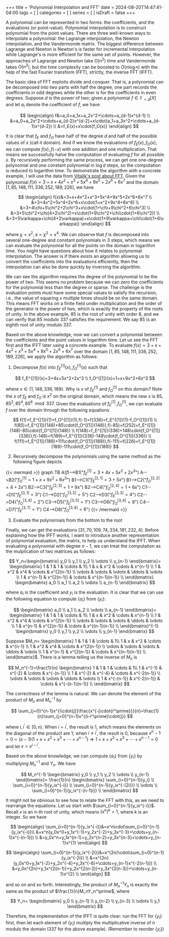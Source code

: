 +++
title = 'Polynomial Interpolation and FFT'
date = 2024-08-20T14:47:41-04:00
tags = [
]
categories = [
]
series = [
]
isDraft = false
+++

A polynomial can be represented in two forms: the coefficients, and the evaluations (or point-value). Polynomial interpolation is to construct polynomial from the point values. There are three well-known ways to interpolate a polynomial: the Lagrange interpolation, the Newton interpolation, and the Vandermonde matrix. The biggest difference between Lagrange and Newton is Newton's is faster for incremental interpolation while Lagrange's is more efficient for the same set of points. However, the approaches of Lagrange and Newton take $O(n^2)$ time and Vandermonde takes $O(n^3)$, but the time complexity can be boosted to $O(n\log{n})$ with the help of the fast Fourier transform (FFT), strictly, the inverse FFT (IFFT).

The basic idea of FFT exploits divide and conquer. That is, a polynomial can be decomposed into two parts with half the degree, one part records the coefficients in odd degrees while the other is for the coefficients in even degrees. Suppose $d$ is the power of two; given a polynomial $f\in\mathbb{F}_{\lt{d}}[X]$ and let $a_i$ denote the coefficient of $f$, we have

$$
\begin{align}
f&=a_0+a_1x+a_2x^2+\cdots+a_{d-1}x^{d-1} \\
&=a_0+a_2x^2+\cdots+a_{d-2}x^{d-2}+x\cdot(a_1+a_3x^2+\cdots+a_{d-1}x^{d-2}) \\
&=f_E(x)+x\cdot{f_O(x)}
\end{align}
$$

It is clear that $f_E$ and $f_O$ have half of the degree $d$ and half of the possible values of $x$ (call it domain). And if we know the evaluations of $f_E(x),f_O(x)$, we can compute $f(x),f(-x)$ with one addition and one multiplication. That means we successfully halve the computation of evaluating $f$ for all possible $x$. By recursively performing the same process, we can get one one-degree polynomial and one constant polynomial in $\log{d}$ steps, so the computation is reduced to logarithm time. To demonstrate the algorithm with a concrete example, I will use the data from [Vitalik's post about FFT](https://web.archive.org/web/20231102070604/https://vitalik.ca/general/2019/05/12/fft.html). Given the polynomial $f(x)=3+x+4x^2+x^3+5x^4+9x^5+2x^6+6x^7$ and the domain $[1,85,148,111,336,252,189,226]$, we have

$$
\begin{align}
f(x)&=3+x+4x^2+x^3+5x^4+9x^5+2x^6+6x^7 \\
&=3+4x^2+5x^4+2x^6+x\cdot(1+x^2+9x^4+6x^6) \\
&=3+4\chi+5\chi^2+2\chi^3+x\cdot(1+\chi+9\chi^2+6\chi^3) \\
&=3+5\chi^2+\chi(4+2\chi^2)+x\cdot(1+9\chi^2+\chi\cdot(1+6\chi^2)) \\
&=3+5\varkappa+\chi(4+2\varkappa)+x\cdot(1+9\varkappa+\chi\cdot(1+6\varkappa))
\end{align}
$$

where $\chi=x^2,\varkappa=\chi^2=x^4$. We can observe that $f$ is decomposed into several one-degree and constant polynomials in 3 steps, which means we can evaluate the polynomial for all the points on the domain in logarithm time. You might have questions about how it relates to polynomial interpolation. The answer is if there exists an algorithm allowing us to convert the coefficients into the evaluations efficiently, then the interpolation can also be done quickly by inversing the algorithm. 

We can see the algorithm requires the degree of the polynomial to be the power of two. This seems no problem because we can zero the coefficients for the polynomial less than the degree or sparse. The challenge is the evaluation points must have some special values to satisfy the recursion, i.e., the value of squaring $x$ multiple times should be on the same domain. This means FFT works on a finite field under multiplication and the order of the generator is the power of two, which is exactly the property of the roots of unity. In the above example, $85$ is the root of unity with order $8$, and we can verify that $85$ modulo $337$ satisfies the requirement. We say $85$ is an eighth root of unity modulo $337$.

Based on the above knowledge, now we can convert a polynomial between the coefficients and the point values in logarithm time. Let us see the FFT first and the IFFT later using a concrete example. To evaluate $f(x)=3+x+4x^2+x^3+5x^4+9x^5+2x^6+6x^7$ over the domain $[1,85,148,111,336,252,189,226]$, we apply the algorithm as follows:

1. Decompose $f(x)$ into $f_E^{[1]}(x),f_O^{[1]}(x)$ such that

$$
f_E^{[1]}(x)=3+4x+5x^2+2x^3 \\
f_O^{[1]}(x)=1+x+9x^2+6x^3
$$

where $x\in\{1,148,336,189\}$. Why is $x$ of $f_E^{[1]}$ and $f_O^{[1]}$ on this domain? Note the $x$ of $f_E$ and $f_O$ is $x^2$ on the original domain, which means the new $x$ is $85,85^2,85^4,85^6\mod{337}$. Given the evaluations of $f_E^{[1]},f_O^{[1]}$, we can evaluate $f$ over the domain through the following equations

$$
f(1)=f_E^{[1]}(1)+f_O^{[1]}(1),f(-1)=f(336)=f_E^{[1]}(1)-f_O^{[1]}(1) \\
f(85)=f_E^{[1]}(148)+85\cdot{f_O^{[1]}(148)},f(-85)=f(252)=f_E^{[1]}(148)-85\cdot{f_O^{[1]}(148)} \\
f(148)=f_E^{[1]}(336)+148\cdot{f_O^{[1]}(336)},f(-148)=f(189)=f_E^{[1]}(336)-148\cdot{f_O^{[1]}(336)} \\
f(111)=f_E^{[1]}(189)+111\cdot{f_O^{[1]}(189)},f(-111)=f(226)=f_E^{[1]}(189)-111\cdot{f_O^{[1]}(189)}
$$

2. Recursively decompose the polynomials using the same method as the following figure depicts 

{{< mermaid >}}
graph TB
    A($f$)-->B1("$f_E^{[1]}=3+4x+5x^2+2x^3$")
    A-->B2("$f_O^{[1]}=1+x+9x^2+6x^3$")
    B1-->C1("$f_E^{[2,1]}=3+5x$")
    B1-->C2("$f_O^{[2,2]}=4+2x$")
    B2-->C3("$f_E^{[2,3]}=1+9x$")
    B2-->C4("$f_O^{[2,4]}=1+6x$")
    C1-->D1("$f_E^{[3,1]}=3$")
    C1-->D2("$f_O^{[3,2]}=5$")
    C2-->D3("$f_E^{[3,3]}=4$")
    C2-->D4("$f_O^{[3,4]}=2$")
    C3-->D5("$f_E^{[3,5]}=1$")
    C3-->D6("$f_O^{[3,6]}=9$")
    C4-->D7("$f_E^{[3,7]}=1$")
    C4-->D8("$f_O^{[3,8]}=6$")
{{< /mermaid >}}

3. Evaluate the polynomials from the bottom to the root

Finally, we can get the evaluations $[31, 70, 109, 74, 334, 181, 232, 4]$. Before explaining how the IFFT works, I want to introduce another representation of polynomial evaluation, the matrix, to help us understand the IFFT. When evaluating a polynomial with degree $n-1$, we can treat the computation as the mulplication of two matrices as follows:

$$
Y_n=\begin{bmatrix}
y_0 \\
y_1 \\
y_2 \\
\vdots \\
y_{n-1}
\end{bmatrix}=
\begin{bmatrix}
1 & 1 & 1 & \cdots & 1\\
1 & x & x^2 & \cdots & x^{n-1} \\
1 & x^2 & x^4 & \cdots & x^{2(n-1)} \\
\vdots & \vdots & \vdots & \ddots & \vdots \\
1 & x^{n-1} & x^{2(n-1)} & \cdots & x^{(n-1)(n-1)} \\
\end{bmatrix}
\begin{bmatrix}
a_0 \\
a_1 \\
a_2 \\
\vdots \\
a_{n-1}
\end{bmatrix}
$$

where $a_i$ is the coefficient and $y_i$ is the evaluation. It is clear that we can use the following equation to compute $\{a_i\}$ from $\{y_i\}$:

$$
\begin{bmatrix}
a_0 \\
a_1 \\
a_2 \\
\vdots \\
a_{n-1}
\end{bmatrix}=
\begin{bmatrix}
1 & 1 & 1 & \cdots & 1\\
1 & x & x^2 & \cdots & x^{n-1} \\
1 & x^2 & x^4 & \cdots & x^{2(n-1)} \\
\vdots & \vdots & \vdots & \ddots & \vdots \\
1 & x^{n-1} & x^{2(n-1)} & \cdots & x^{(n-1)(n-1)} \\
\end{bmatrix}^{-1}
\begin{bmatrix}
y_0 \\
y_1 \\
y_2 \\
\vdots \\
y_{n-1}
\end{bmatrix}
$$

Suppose $M_n=
\begin{bmatrix}
1 & 1 & 1 & \cdots & 1\\
1 & x & x^2 & \cdots & x^{n-1} \\
1 & x^2 & x^4 & \cdots & x^{2(n-1)} \\
\vdots & \vdots & \vdots & \ddots & \vdots \\
1 & x^{n-1} & x^{2(n-1)} & \cdots & x^{(n-1)(n-1)} \\
\end{bmatrix}$. There is a lemma telling us the inverse of $M_n$ is

$$
M_n^{-1}=\frac{1}{n}
\begin{bmatrix}
1 & 1 & 1 & \cdots & 1\\
1 & x^{-1} & x^{-2} & \cdots & x^{-(n-1)} \\
1 & x^{-2} & x^{-4} & \cdots & x^{-2(n-1)} \\
\vdots & \vdots & \vdots & \ddots & \vdots \\
1 & x^{-(n-1)} & x^{-2(n-1)} & \cdots & x^{-(n-1)(n-1)} \\
\end{bmatrix}
$$

The correctness of the lemma is natural. We can denote the element of the product of $M_n$ and $M_n^{-1}$ by 

$$
\sum_{j=0}^{n-1}x^{i\cdot{j}}\frac{x^{-j\cdot{i^\prime}}}{n}=\frac{1}{n}\sum_{j=0}^{n-1}x^{(i-i^\prime)\cdot{j}}
$$

where $i,i^\prime\in[0,n)$. When $i=i^\prime$, the result is $1$, which means the elements on the diagonal of the product are $1$; when $i\ne{i^\prime}$, the result is $0$, because $x^n-1=0=(x-1)(1+x+x^2+x^3+\cdots+x^{n-1})\Rightarrow{1+x+x^2+x^3+\cdots+x^{n-1}=0}$ and let $x=x^{i-i^\prime}$.

Based on the above knowledge, we can compute $\{a_i\}$ from $\{y_i\}$ by multiplying $M_n^{-1}$ and $Y_n$. We have

$$
M_n^{-1}
\begin{bmatrix}
y_0 \\
y_1 \\
y_2 \\
\vdots \\
y_{n-1}
\end{bmatrix}=
\frac{1}{n}
\begin{bmatrix}
\sum_{i=0}^{n-1}{y_i} \\
\sum_{i=0}^{n-1}{y_ix^{-i}} \\
\sum_{i=0}^{n-1}{y_ix^{-(2i)}} \\
\vdots \\
\sum_{i=0}^{n-1}{y_ix^{-(n-1)i}} \\
\end{bmatrix}
$$

It might not be obivious to see how to relate the FFT with this, as we need to rearrange the equations. Let us start with $\sum_{i=0}^{n-1}{y_ix^{-i}}$. Recall $x$ is an $n$-th root of unity, which means $(x^n)^k=1$, where $k$ is an integer. So we have

$$
\begin{align}
\sum_{i=0}^{n-1}{y_ix^{-i}}&=x^n\cdot\sum_{i=0}^{n-1}{y_ix^{-i}}\\
&=x^n(y_0x^0+y_1x^{-1}+y_2x^{-2}+y_3x^{-3}+\cdots+y_{n-1}x^{-(n-1)}) \\
&=y_0x^n+y_1x^{n-1}+y_2x^{n-2}+y_3x^{n-3}+\cdots+y_{n-1}x^{1}
\end{align}
$$

$$
\begin{align}
\sum_{i=0}^{n-1}{y_ix^{-2i}}&=x^{2n}\cdot\sum_{i=0}^{n-1}{y_ix^{-2i}} \\
&=x^{2n}(y_0x^0+y_1x^{-2}+y_2x^{-4}+y_3x^{-6}+\cdots+y_{n-1}x^{-2(n-1)}) \\
&=y_0x^{2n}+y_1x^{2(n-1)}+y_2x^{2(n-2)}+y_3x^{2(n-3)}+\cdots+y_{n-1}x^{2} \\
\end{align}
$$

and so on and so forth. Interestingly, the product of $M_n^{-1}Y_n$ is exactly the same as the product of $\frac{1}{n}M_nY_n^\prime$, where 

$$
Y_n=
\begin{bmatrix}
y_0 \\
y_{n-1} \\
y_{n-2} \\
y_{n-3} \\
\vdots \\
y_1
\end{bmatrix}
$$

Therefore, the implementation of the IFFT is quite clear: run the FFT for $\{y_i\}$ first, then let each element of $\{y_i\}$ multiply the multiplicative inverse of $n$ modulo the domain (337 for the above example). (Remember to reorder $\{y_i\}$)
